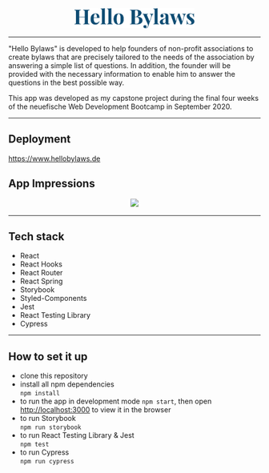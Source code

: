 <div align="center">
  <img src="./src/svgs/hellobylaws_logo.svg"
     height="40px"/>
</div>

---

"Hello Bylaws" is developed to help founders of non-profit associations to create bylaws that are precisely tailored to the needs of the association by answering a simple list of questions. In addition, the founder will be provided with the necessary information to enable him to answer the questions in the best possible way.

This app was developed as my capstone project during the final four weeks of the neuefische Web Development Bootcamp in September 2020.

---

## Deployment

https://www.hellobylaws.de

## App Impressions

<div align="center">
  <img src="./images/carolin_wagner_hellobylaws.gif"
     height="410px"/>
</div>

---

## Tech stack

- React
- React Hooks
- React Router
- React Spring
- Storybook
- Styled-Components
- Jest
- React Testing Library
- Cypress

---

## How to set it up

- clone this repository
- install all npm dependencies  
   `npm install`
- to run the app in development mode `npm start`, then open [http://localhost:3000](http://localhost:3000) to view it in the browser
- to run Storybook  
  `npm run storybook`
- to run React Testing Library & Jest  
  `npm test`
- to run Cypress  
  `npm run cypress`

